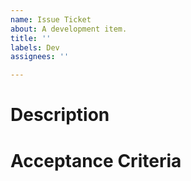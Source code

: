 ```yaml
---
name: Issue Ticket
about: A development item.
title: ''
labels: Dev
assignees: ''

---
```


# Description

# Acceptance Criteria
